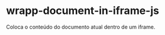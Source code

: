 wrapp-document-in-iframe-js
===========================

Coloca o conteúdo do documento atual dentro de um iframe.
